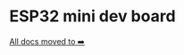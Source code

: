 # ESP32 mini dev board


[All docs moved to](https://github.com/srg74/ESP32-mini-SerKo)<a href=https://github.com/srg74/ESP32-mini-SerKo> ➡️</a>
